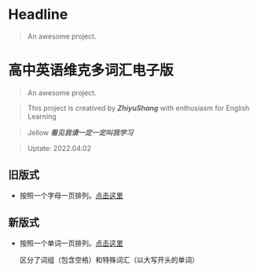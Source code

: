 # Headline

> An awesome project.
# 高中英语维克多词汇电子版

> An awesome project.

> This project is creatived by ***ZhiyuShang*** with enthusiasm for English Learning

> Jellow ***看见我请一定一定叫我学习*** 

> Uptate: 2022.04.02

## 旧版式
    
- 按照一个字母一页排列。[点击这里](./2/readme.md)
    

## 新版式

- 按照一个单词一页排列。[点击这里](./3/readme.md)

    区分了词组（包含空格）和特殊词汇（以大写开头的单词）